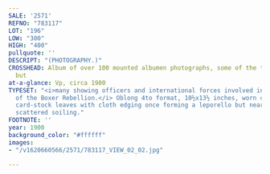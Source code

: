 ```yaml
---
SALE: '2571'
REFNO: "783117"
LOT: "196"
LOW: "300"
HIGH: "400"
pullquote: ''
DESCRIPT: "(PHOTOGRAPHY.)"
CROSSHEAD: Album of over 100 mounted albumen photographs, some of the tourist genre,
  but
at-a-glance: Vp, circa 1900
TYPESET: "<i>many showing officers and international forces involved in the suppression
  of the Boxer Rebellion.</i> Oblong 4to format, 10½x13½ inches, worn cloth covers;
  card-stock leaves with cloth edging once forming a leporello but nearly all separated,
  scattered soiling."
FOOTNOTE: ''
year: 1900
background_color: "#ffffff"
images:
- "/v1620660566/2571/783117_VIEW_02_02.jpg"

---
```

